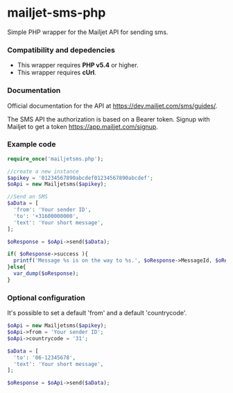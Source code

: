 # mailjet-sms-php
Simple PHP wrapper for the Mailjet API for sending sms.

### Compatibility and depedencies

- This wrapper requires **PHP v5.4** or higher.
- This wrapper requires **cUrl**.

### Documentation

Official documentation for the API at https://dev.mailjet.com/sms/guides/.

The SMS API the authorization is based on a Bearer token. Signup with Mailjet to get a token https://app.mailjet.com/signup.

### Example code

```php
require_once('mailjetsms.php');

//create a new instance
$apikey = '01234567890abcdef01234567890abcdef';
$oApi = new Mailjetsms($apikey);

//Send an SMS
$aData = [
  'from': 'Your sender ID',
  'to': '+31600000000',
  'text': 'Your short message',
];

$oResponse = $oApi->send($aData);

if( $oResponse->success ){
  printf('Message %s is on the way to %s.', $oResponse->MessageId, $oResponse->To);
}else{
  var_dump($oResponse);
}
```

### Optional configuration

It's possible to set a default 'from' and a default 'countrycode'.

```php
$oApi = new Mailjetsms($apikey);
$oApi->from = 'Your sender ID';
$oApi->countrycode = '31';

$aData = [
  'to': '06-12345678',
  'text': 'Your short message',
];

$oResponse = $oApi->send($aData);
```

